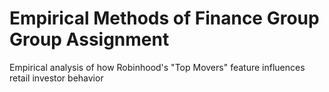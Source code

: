 # Empirical Methods of Finance Group Group Assignment 
Empirical analysis of how Robinhood's "Top Movers" feature influences retail investor behavior
